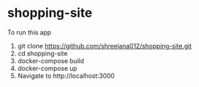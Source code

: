 # shopping-site
To run this app
  1. git clone https://github.com/shreejana012/shopping-site.git
  2. cd shopping-site
  3. docker-compose build
  4. docker-compose up
  5. Navigate to http://localhost:3000
